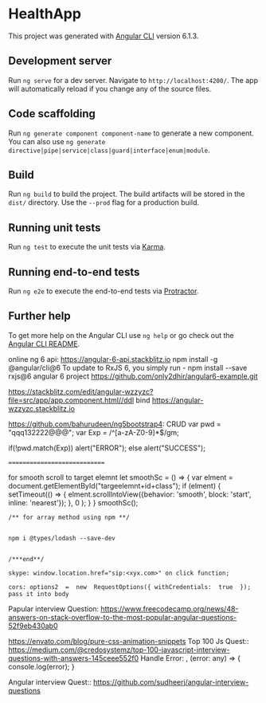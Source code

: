 # HealthApp

This project was generated with [Angular CLI](https://github.com/angular/angular-cli) version 6.1.3.

## Development server

Run `ng serve` for a dev server. Navigate to `http://localhost:4200/`. The app will automatically reload if you change any of the source files.

## Code scaffolding

Run `ng generate component component-name` to generate a new component. You can also use `ng generate directive|pipe|service|class|guard|interface|enum|module`.

## Build

Run `ng build` to build the project. The build artifacts will be stored in the `dist/` directory. Use the `--prod` flag for a production build.

## Running unit tests

Run `ng test` to execute the unit tests via [Karma](https://karma-runner.github.io).

## Running end-to-end tests

Run `ng e2e` to execute the end-to-end tests via [Protractor](http://www.protractortest.org/).

## Further help

To get more help on the Angular CLI use `ng help` or go check out the [Angular CLI README](https://github.com/angular/angular-cli/blob/master/README.md).


online ng 6 api:
https://angular-6-api.stackblitz.io
npm install -g @angular/cli@6
To update to RxJS 6, you simply run -
npm install --save rxjs@6
angular 6 project
https://github.com/only2dhir/angular6-example.git

https://stackblitz.com/edit/angular-wzzyzc?file=src/app/app.component.html//ddl bind
https://angular-wzzyzc.stackblitz.io

https://github.com/bahurudeen/ng5bootstrap4: CRUD
var pwd = "qqq132222@@@";
var Exp = /^[a-zA-Z0-9]*$/gm;

if(!pwd.match(Exp))
    alert("ERROR");
else
    alert("SUCCESS");
    
    ===========================
for smooth scroll to target elemnt
let smoothSc = () => {
      var elment = document.getElementById("targeelemnt+id+class");
      if (elment) {
        setTimeout(() => {
          elment.scrollIntoView({behavior: 'smooth', block: 'start', inline: 'nearest'});
        }, 0 );
    }
    }
    smoothSc();
    
    /** for array method using npm **/
    
    
    npm i @types/lodash --save-dev
    
    
    /***end**/
    
    skype: window.location.href="sip:<xyx.com>" on click function;
    
    cors: options2  =  new  RequestOptions({ withCredentials:  true  }); pass it into body
    
Papular interview Question:  https://www.freecodecamp.org/news/48-answers-on-stack-overflow-to-the-most-popular-angular-questions-52f9eb430ab0

https://envato.com/blog/pure-css-animation-snippets
Top 100 Js Quest:: https://medium.com/@credosystemz/top-100-javascript-interview-questions-with-answers-145ceee552f0
Handle Error: , (error: any) => {
console.log(error);
} 


Angular interview Quest:: https://github.com/sudheerj/angular-interview-questions


